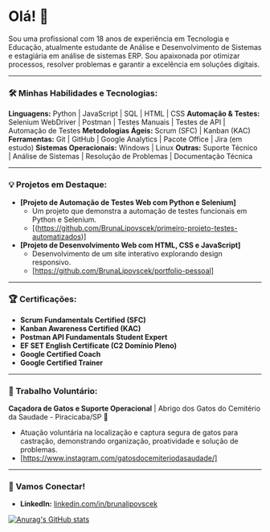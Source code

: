 # Olá! 👋

Sou uma profissional com 18 anos de experiência em Tecnologia e Educação, atualmente estudante de Análise e Desenvolvimento de Sistemas e estagiária em análise de sistemas ERP. Sou apaixonada por otimizar processos, resolver problemas e garantir a excelência em soluções digitais.

---

### 🛠️ Minhas Habilidades e Tecnologias:

**Linguagens:** Python | JavaScript | SQL | HTML | CSS
**Automação & Testes:** Selenium WebDriver | Postman | Testes Manuais | Testes de API | Automação de Testes
**Metodologias Ágeis:** Scrum (SFC) | Kanban (KAC)
**Ferramentas:** Git | GitHub | Google Analytics | Pacote Office | Jira (em estudo)
**Sistemas Operacionais:** Windows | Linux
**Outras:** Suporte Técnico | Análise de Sistemas | Resolução de Problemas | Documentação Técnica

---

### 💡 Projetos em Destaque:

* **[Projeto de Automação de Testes Web com Python e Selenium]**
    * Um projeto que demonstra a automação de testes funcionais em Python e Selenium.
    * [(https://github.com/BrunaLipovscek/primeiro-projeto-testes-automatizados)]
* **[Projeto de Desenvolvimento Web com HTML, CSS e JavaScript]**
    * Desenvolvimento de um site interativo explorando design responsivo.
    * [https://github.com/BrunaLipovscek/portfolio-pessoal]

---

### 🏆 Certificações:

* **Scrum Fundamentals Certified (SFC)**
* **Kanban Awareness Certified (KAC)**
* **Postman API Fundamentals Student Expert**
* **EF SET English Certificate (C2 Domínio Pleno)**
* **Google Certified Coach**
* **Google Certified Trainer**

---

### 🌱 Trabalho Voluntário:

**Caçadora de Gatos e Suporte Operacional** | Abrigo dos Gatos do Cemitério da Saudade - Piracicaba/SP 🐾
* Atuação voluntária na localização e captura segura de gatos para castração, demonstrando organização, proatividade e solução de problemas.
* [https://www.instagram.com/gatosdocemiteriodasaudade/]

---

### 💬 Vamos Conectar!

* **LinkedIn:** [linkedin.com/in/brunalipovscek](https://linkedin.com/in/brunalipovscek)

[![Anurag's GitHub stats](https://github-readme-stats.vercel.app/api?username=brunalipovscek&show_icons=true&theme=synthwave)](https://github.com/anuraghazra/github-readme-stats)
